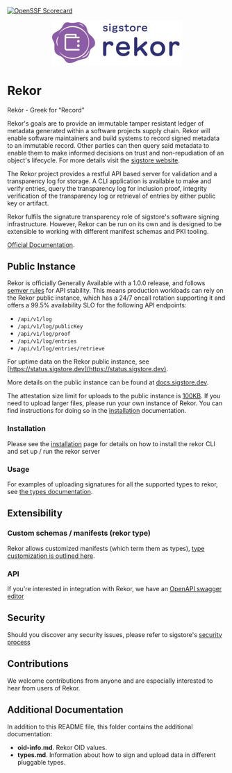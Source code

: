 [![OpenSSF Scorecard](https://api.securityscorecards.dev/projects/github.com/sigstore/rekor/badge)](https://api.securityscorecards.dev/projects/github.com/sigstore/rekor)

<p align="center">
  <img style="max-width: 100%;width: 300px;" src="https://raw.githubusercontent.com/sigstore/community/main/artwork/rekor/horizontal/color/sigstore_rekor-horizontal-color.svg" alt="Rekor logo"/>
</p>

# Rekor

Rekór - Greek for “Record”

Rekor's goals are to provide an immutable tamper resistant ledger of metadata generated within a software projects supply chain.
Rekor will enable software maintainers and build systems to record signed metadata to an immutable record.
Other parties can then query said metadata to enable them to make informed decisions on trust and non-repudiation of an object's lifecycle. For more details visit the [sigstore website](https://sigstore.dev).

The Rekor project provides a restful API based server for validation and a transparency log for storage.
A CLI application is available to make and verify entries, query the transparency log for inclusion proof,
integrity verification of the transparency log or retrieval of entries by either public key or artifact.

Rekor fulfils the signature transparency role of sigstore's software signing
infrastructure. However, Rekor can be run on its own and is designed to be
extensible to working with different manifest schemas and PKI tooling.

[Official Documentation](https://docs.sigstore.dev/rekor/overview).

## Public Instance

Rekor is officially Generally Available with a 1.0.0 release, and follows [semver rules](https://semver.org/) for API stability.
This means production workloads can rely on the Rekor public instance, which has a 24/7 oncall rotation supporting it and offers a 99.5% availability SLO for the following API endpoints:
* `/api/v1/log`
* `/api/v1/log/publicKey`
* `/api/v1/log/proof`
* `/api/v1/log/entries`
* `/api/v1/log/entries/retrieve`

For uptime data on the Rekor public instance, see [https://status.sigstore.dev](https://status.sigstore.dev).

More details on the public instance can be found at [docs.sigstore.dev](https://docs.sigstore.dev/rekor/public-instance).

The attestation size limit for uploads to the public instance is [100KB](https://github.com/sigstore/rekor/blob/18c81d9f4def67c72f630c5406e26d5e568bc83b/cmd/rekor-server/app/root.go#L104). If you need to upload larger files, please run your own instance of Rekor. You can find instructions for doing so in the [installation](https://docs.sigstore.dev/rekor/overview#usage-and-installation) documentation.

### Installation

Please see the [installation](https://docs.sigstore.dev/rekor/overview#usage-and-installation) page for details on how to install the rekor CLI and set up / run
the rekor server

### Usage

For examples of uploading signatures for all the supported types to rekor, see [the types documentation](types.md).

## Extensibility

### Custom schemas / manifests (rekor type)

Rekor allows customized manifests (which term them as types), [type customization is outlined here](https://github.com/sigstore/rekor/tree/main/pkg/types).

### API

If you're interested in integration with Rekor, we have an [OpenAPI swagger editor](https://sigstore.dev/swagger/)

## Security

Should you discover any security issues, please refer to sigstore's [security process](https://github.com/sigstore/.github/blob/main/SECURITY.md)

## Contributions

We welcome contributions from anyone and are especially interested to hear from users of Rekor.

## Additional Documentation

In addition to this README file, this folder contains the additional documentation:
- **oid-info.md**. Rekor OID values.
- **types.md**. Information about how to sign and upload data in different pluggable types.  
